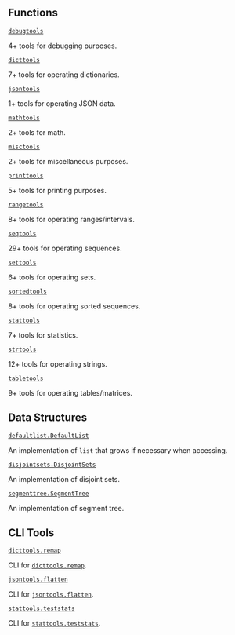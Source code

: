 ## Functions

[`debugtools`](functions/debugtools)

4+ tools for debugging purposes.

[`dicttools`](functions/dicttools)

7+ tools for operating dictionaries.

[`jsontools`](functions/jsontools)

1+ tools for operating JSON data.

[`mathtools`](functions/mathtools)

2+ tools for math.

[`misctools`](functions/misctools)

2+ tools for miscellaneous purposes.

[`printtools`](functions/printtools)

5+ tools for printing purposes.

[`rangetools`](functions/rangetools)

8+ tools for operating ranges/intervals.

[`seqtools`](functions/seqtools)

29+ tools for operating sequences.

[`settools`](functions/settools)

6+ tools for operating sets.

[`sortedtools`](functions/sortedtools)

8+ tools for operating sorted sequences.

[`stattools`](functions/stattools)

7+ tools for statistics.

[`strtools`](functions/strtools)

12+ tools for operating strings.

[`tabletools`](functions/tabletools)

9+ tools for operating tables/matrices.

## Data Structures

[`defaultlist.DefaultList`](datastructures/defaultlist)

An implementation of `list` that grows if necessary when accessing.

[`disjointsets.DisjointSets`](datastructures/disjointsets)

An implementation of disjoint sets.

[`segmenttree.SegmentTree`](datastructures/segmenttree)

An implementation of segment tree.

## CLI Tools

[`dicttools.remap`](cli#dicttools.remap)

CLI for [`dicttools.remap`](functions/dicttools#remap).

[`jsontools.flatten`](cli#jsontools.flatten)

CLI for [`jsontools.flatten`](functions/jsontools#flatten).

[`stattools.teststats`](cli#stattools.teststats)

CLI for [`stattools.teststats`](functions/stattools#teststats).
